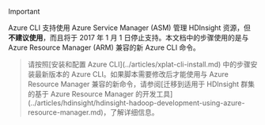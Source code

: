 > [!IMPORTANT]
Azure CLI 支持使用 Azure Service Manager (ASM) 管理 HDInsight 资源，但**不建议使用**，而且将于 2017 年 1 月 1 日停止支持。本文档中的步骤使用的是与 Azure Resource Manager (ARM) 兼容的新 Azure CLI 命令。
><p> 
><p>请按照[安装和配置 Azure CLI](../articles/xplat-cli-install.md) 中的步骤安装最新版本的 Azure CLI。如果脚本需要修改后才能使用与 Azure Resource Manager 兼容的新命令，请参阅[迁移到适用于 HDInsight 群集的基于 Azure Resource Manager 的开发工具](../articles/hdinsight/hdinsight-hadoop-development-using-azure-resource-manager.md)，了解详细信息。
> 
>

<!---HONumber=Mooncake_0213_2017-->